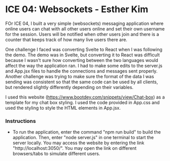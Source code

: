 # ICE 04: Websockets - Esther Kim

FOr ICE 04, I built a very simple (websockets) messaging application where online users can chat with all other users online and set their own username for the session. Users will be notified when other users join and there is a counter that keeps track of how many live users there are.

One challenge I faced was converting Svelte to React when I was following the demo. The demo was in Svelte, but converting it to React was difficult because I wasn't sure how converting between the two languages would affect the way the application ran. I had to make some edits to the server.js and App.jsx files to handle the connections and messages sent properly. Another challenge was trying to make sure the format of the data I was sending was consistent so that the same code can be used by all clients, but rendered slightly differently depending on their variables.

I used this website (https://www.bootdey.com/snippets/view/Chat-box) as a template for my chat box styling. I used the code provided in App.css and used the styling to style the HTML elements in App.jsx.

### Instructions

- To run the application, enter the command "npm run build" to build the application. Then, enter "node server.js" in one terminal to start the server locally. You may access the website by entering the link "http://localhost:3050/". You may open the link on different browsers/tabs to simulate different users.
